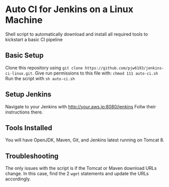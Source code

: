 # Auto CI for Jenkins on a Linux Machine
Shell script to automatically download and install all required tools to kickstart a basic CI pipeline

## Basic Setup
Clone this repository using `git clone https://github.com/pjw6193/jenkins-ci-linux.git`.
Give run permissions to this file with: `chmod 111 auto-ci.sh`
Run the script with `sh auto-ci.sh`

## Setup Jenkins 
Navigate to your Jenkins with http://your.aws.ip:8080/jenkins
Follw their instructions there.

## Tools Installed
You will have OpenJDK, Maven, Git, and Jenkins latest running on Tomcat 8.

## Troubleshooting
The only issues with the script is if the Tomcat or Maven download URLs change. In this case, find the 2 `wget` statements and update the URLs accordingly.
